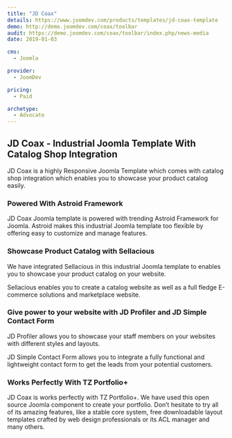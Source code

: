 ```yaml
---
title: "JD Coax"
details: https://www.joomdev.com/products/templates/jd-coax-template
demo: http://demo.joomdev.com/coax/toolbar
audit: https://demo.joomdev.com/coax/toolbar/index.php/news-media
date: 2019-01-03

cms: 
  - Joomla

provider:
  - JoomDev

pricing:
  - Paid

archetype:
  - Advocate
---
```


## JD Coax - Industrial Joomla Template With Catalog Shop Integration

JD Coax is a highly Responsive Joomla Template which comes with catalog shop integration which enables you to showcase your product catalog easily.

### Powered With Astroid Framework

JD Coax Joomla template is powered with trending Astroid Framework for Joomla. Astroid makes this industrial Joomla template too flexible by offering easy to customize and manage features.

### Showcase Product Catalog with Sellacious

We have integrated Sellacious in this industrial Joomla template to enables you to showcase your product catalog on your website.

Sellacious enables you to create a catalog website as well as a full fledge E-commerce solutions and marketplace website.

### Give power to your website with JD Profiler and JD Simple Contact Form

JD Profiler allows you to showcase your staff members on your websites with different styles and layouts.

JD Simple Contact Form allows you to integrate a fully functional and lightweight contact form to get the leads from your potential customers.

### Works Perfectly With TZ Portfolio+

JD Coax is works perfectly with TZ Portfolio+. We have used this open source Joomla component to create your portfolio. Don’t hesitate to try all of its amazing features, like a stable core system, free downloadable layout templates crafted by web design professionals or its ACL manager and many others.
